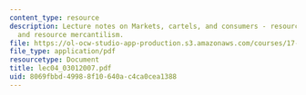 ```yaml
---
content_type: resource
description: Lecture notes on Markets, cartels, and consumers - resource nationalism
  and resource mercantilism.
file: https://ol-ocw-studio-app-production.s3.amazonaws.com/courses/17-906-reading-seminar-in-social-science-the-geopolitics-and-geoeconomics-of-global-energy-spring-2007/8069fbbd49988f10640ac4ca0cea1388_lec04_03012007.pdf
file_type: application/pdf
resourcetype: Document
title: lec04_03012007.pdf
uid: 8069fbbd-4998-8f10-640a-c4ca0cea1388
---
```

